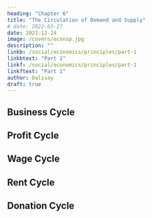 ```yaml
---
heading: "Chapter 6"
title: "The Circulation of Demand and Supply"
# date: 2022-03-27
date: 2021-12-24
image: /covers/econsp.jpg
description: ""
linkb: /social/economics/principles/part-1
linkbtext: "Part 1"
linkf: /social/economics/principles/part-1
linkftext: "Part 1"
author: Dalisay
draft: true
---
```


## Business Cycle

## Profit Cycle

## Wage Cycle

## Rent Cycle

## Donation Cycle
